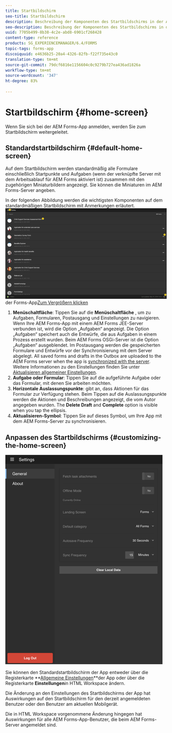 ```yaml
---
title: Startbildschirm
seo-title: Startbildschirm
description: Beschreibung der Komponenten des Startbildschirms in der AEM Forms-App
seo-description: Beschreibung der Komponenten des Startbildschirms in der AEM Forms-App
uuid: 7705b499-8b38-4c2e-abd8-6901cf268428
content-type: reference
products: SG_EXPERIENCEMANAGER/6.4/FORMS
topic-tags: forms-app
discoiquuid: e4636b25-20a4-4326-82fb-f22f735e43c0
translation-type: tm+mt
source-git-commit: 79dcf6816e1156604c0c9279b727ea436ad1826a
workflow-type: tm+mt
source-wordcount: '347'
ht-degree: 83%

---
```



# Startbildschirm {#home-screen}

Wenn Sie sich bei der AEM Forms-App anmelden, werden Sie zum Startbildschirm weitergeleitet.

## Standardstartbildschirm {#default-home-screen}

Auf dem Startbildschirm werden standardmäßig alle Formulare einschließlich Startpunkte und Aufgaben (wenn der verknüpfte Server mit dem Arbeitsablauf für AEM Forms aktiviert ist) zusammen mit den zugehörigen Miniaturbildern angezeigt. Sie können die Miniaturen im AEM Forms-Server angeben.

In der folgenden Abbildung werden die wichtigsten Komponenten auf dem standardmäßigen Startbildschirm mit Anmerkungen erläutert.
![Startbildschirm](assets/home-screen-1.png)der Forms-App[Zum Vergrößern klicken](assets/home-screen-1-1.png)

1. **Menüschaltfläche**: Tippen Sie auf die **Menüschaltfläche** , um zu Aufgaben, Formularen, Postausgang und Einstellungen zu navigieren. Wenn Ihre AEM Forms-App mit einem AEM Forms JEE-Server verbunden ist, wird die Option „Aufgaben“ angezeigt. Die Option „Aufgaben“ speichert auch die Entwürfe, die aus Aufgaben in einem Prozess erstellt wurden. Beim AEM Forms OSGi-Server ist die Option „Aufgaben“ ausgeblendet. Im Postausgang werden die gespeicherten Formulare und Entwürfe vor der Synchronisierung mit dem Server abgelegt. All saved forms and drafts in the Outbox are uploaded to the AEM Forms server when the app is [synchronized with the server](/help/forms/using/sync-app.md). Weitere Informationen zu den Einstellungen finden Sie unter [Aktualisieren allgemeiner Einstellungen](/help/forms/using/update-general-settings.md).
1. **Aufgabe oder Formular**: Tippen Sie auf die aufgeführte Aufgabe oder das Formular, mit denen Sie arbeiten möchten.
1. **Horizontale Auslassungspunkte**: gibt an, dass Aktionen für das Formular zur Verfügung stehen. Beim Tippen auf die Auslassungspunkte werden die Aktionen und Beschreibungen angezeigt, die vom Autor angegeben wurden. The **Delete Draft** and **Complete** option is visible when you tap the ellipsis.
1. **Aktualisieren-Symbol**: Tippen Sie auf dieses Symbol, um Ihre App mit dem AEM Forms-Server zu synchronisieren.

## Anpassen des Startbildschirms {#customizing-the-home-screen}

![Allgemeine Einstellungen](assets/gen-settings.png)

Sie können den Standardstartbildschirm der App entweder über die Registerkarte **[Allgemeine Einstellungen](/help/forms/using/update-general-settings.md)**der App oder über die Registerkarte **Einstellungen**in HTML Workspace ändern.

Die Änderung an den Einstellungen des Startbildschirms der App hat Auswirkungen auf den Startbildschirm für den derzeit angemeldeten Benutzer oder den Benutzer am aktuellen Mobilgerät.

Die in HTML Workspace vorgenommene Änderung hingegen hat Auswirkungen für alle AEM Forms-App-Benutzer, die beim AEM Forms-Server angemeldet sind.

